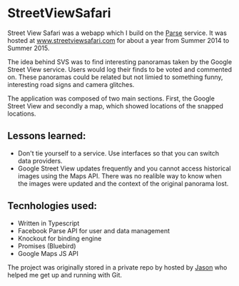 # StreetViewSafari

Street View Safari was a webapp which I build on the [Parse](https://www.parse.com/) service. It was hosted at www.streetviewsafari.com for about a year from Summer 2014 to Summer 2015. 

The idea behind SVS was to find interesting panoramas taken by the Google Street View service. Users would log their finds to be voted and commented on. These panoramas could be related but not limied to something funny, interesting road signs and camera glitches.

The application was composed of two main sections. First, the Google Street View and secondly a map, which showed locations of the snapped locations.

## Lessons learned:
* Don't tie yourself to a service. Use interfaces so that you can switch data providers.
* Google Street View updates frequently and you cannot access historical images using the Maps API. There was no realible way to know when the images were updated and the context of the original panorama lost.

## Tecnhologies used:
* Written in Typescript
* Facebook Parse API for user and data management
* Knockout for binding engine
* Promises (Bluebird)
* Google Maps JS API

The project was originally stored in a private repo by hosted by [Jason](https://github.com/jasonscharf) who helped me get up and running with Git.
